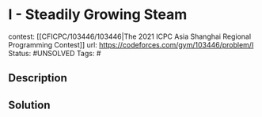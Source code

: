 # I - Steadily Growing Steam

contest: [[CFICPC/103446/103446|The 2021 ICPC Asia Shanghai Regional Programming Contest]]
url: https://codeforces.com/gym/103446/problem/I
Status: #UNSOLVED
Tags: #

## Description

## Solution

